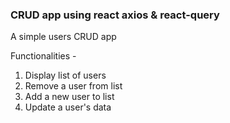 ### CRUD app using react axios & react-query

A simple users CRUD app

Functionalities -

1.  Display list of users
2.  Remove a user from list
3.  Add a new user to list
4.  Update a user's data
